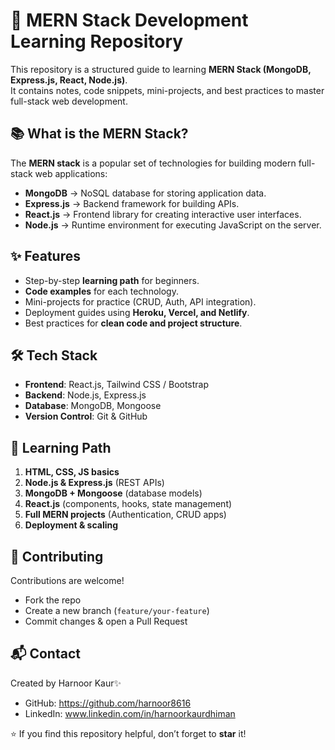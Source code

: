 # 🚀 MERN Stack Development Learning Repository

This repository is a structured guide to learning **MERN Stack (MongoDB, Express.js, React, Node.js)**.  
It contains notes, code snippets, mini-projects, and best practices to master full-stack web development.

## 📚 What is the MERN Stack?
The **MERN stack** is a popular set of technologies for building modern full-stack web applications:
- **MongoDB** → NoSQL database for storing application data.  
- **Express.js** → Backend framework for building APIs.  
- **React.js** → Frontend library for creating interactive user interfaces.  
- **Node.js** → Runtime environment for executing JavaScript on the server.  

## ✨ Features
- Step-by-step **learning path** for beginners.  
- **Code examples** for each technology.  
- Mini-projects for practice (CRUD, Auth, API integration).  
- Deployment guides using **Heroku, Vercel, and Netlify**.  
- Best practices for **clean code and project structure**.  

## 🛠️ Tech Stack
- **Frontend**: React.js, Tailwind CSS / Bootstrap  
- **Backend**: Node.js, Express.js  
- **Database**: MongoDB, Mongoose  
- **Version Control**: Git & GitHub  


## 📖 Learning Path

1. **HTML, CSS, JS basics**
2. **Node.js & Express.js** (REST APIs)
3. **MongoDB + Mongoose** (database models)
4. **React.js** (components, hooks, state management)
5. **Full MERN projects** (Authentication, CRUD apps)
6. **Deployment & scaling**


## 🤝 Contributing

Contributions are welcome!

* Fork the repo
* Create a new branch (`feature/your-feature`)
* Commit changes & open a Pull Request


## 📬 Contact

Created by Harnoor Kaur✨

* GitHub: https://github.com/harnoor8616
* LinkedIn: www.linkedin.com/in/harnoorkaurdhiman


⭐ If you find this repository helpful, don’t forget to **star** it!

